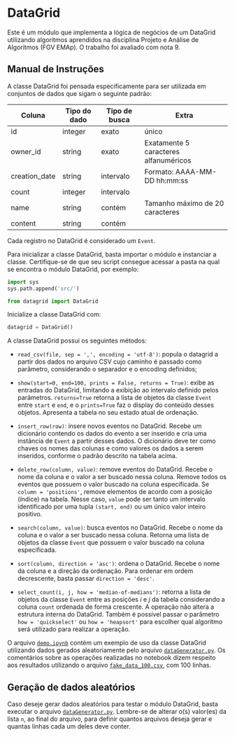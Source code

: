 # **DataGrid**

Este é um módulo que implementa a lógica de negócios de um DataGrid utilizando algoritmos aprendidos na disciplina Projeto e Análise de Algoritmos (FGV EMAp). O trabalho foi avaliado com nota 9.

## **Manual de Instruções**

A classe DataGrid foi pensada especificamente para ser utilizada em conjuntos de dados que sigam o seguinte padrão:

Coluna | Tipo do dado | Tipo de busca | Extra 
--- | --- | --- | ---
id | integer | exato | único
owner_id | string | exato | Exatamente 5 caracteres alfanuméricos
creation_date | string | intervalo | Formato: AAAA-MM-DD hh:mm:ss
count | integer | intervalo |
name | string | contém | Tamanho máximo de 20 caracteres
content | string | contém | 

Cada registro no DataGrid é considerado um $\texttt{Event}$.

Para inicializar a classe DataGrid, basta importar o módulo e instanciar a classe. Certifique-se de que seu script consegue acessar a pasta na qual se encontra o módulo DataGrid, por exemplo:

```python
import sys
sys.path.append('src/')

from datagrid import DataGrid
```

Inicialize a classe DataGrid com:

```python
datagrid = DataGrid()
```

A classe DataGrid possui os seguintes métodos:

- `read_csv(file, sep = ',', encoding = 'utf-8')`: popula o datagrid a partir dos dados no arquivo CSV cujo caminho é passado como
parâmetro, considerando o separador e o encoding definidos;

- `show(start=0, end=100, prints = False, returns = True)`: exibe as entradas do DataGrid, limitando a exibição ao intervalo definido pelos parâmetros. $\texttt{returns=True}$ retorna a lista de objetos da classe $\texttt{Event}$ entre $\texttt{start}$ e $\texttt{end}$, e o $\texttt{prints=True}$ faz o display do conteúdo desses objetos. Apresenta a tabela no seu estado atual de ordenação. 

- `insert_row(row)`: insere novos eventos no DataGrid. Recebe um dicionário contendo os dados do evento a ser inserido e cria uma instância de $\texttt{Event}$ a partir desses dados. O dicionário deve ter como chaves os nomes das colunas e como valores os dados a serem inseridos, conforme o padrão descrito na tabela acima.

- `delete_row(column, value)`: remove eventos do DataGrid. Recebe o nome da coluna e o valor a ser buscado nessa coluna. Remove todos os eventos que possuem o valor buscado na coluna especificada. Se `column = 'positions'`, remove elementos de acordo com a posição (índice) na tabela. Nesse caso, `value` pode ser tanto um intervalo identificado por uma tupla `(start, end)` ou um único valor inteiro positivo.

- `search(column, value)`: busca eventos no DataGrid. Recebe o nome da coluna e o valor a ser buscado nessa coluna. Retorna uma lista de objetos da classe $\texttt{Event}$ que possuem o valor buscado na coluna especificada.

- `sort(column, direction = 'asc')`: ordena o DataGrid. Recebe o nome da coluna e a direção da ordenação. Para ordenar em ordem decrescente, basta passar `direction = 'desc'`. 

- `select_count(i, j, how = 'median-of-medians')`: retorna a lista de objetos da classe $\texttt{Event}$ entre as posições $i$ e $j$ da tabela considerando a coluna `count` ordenada de forma crescente. A operação não altera a estrutura interna do DataGrid. Também é possível passar o parâmetro `how = 'quickselect'` ou `how = 'heapsort'` para escolher qual algoritmo será utilizado para realizar a operação.

O arquivo [`demo.ipynb`](demo.ipynb) contém um exemplo de uso da classe DataGrid utilizando dados gerados aleatoriamente pelo arquivo [`dataGenerator.py`](dataGenerator.py). Os comentários sobre as operações realizadas no notebook dizem respeito aos resultados utilizando o arquivo [`fake_data_100.csv`](data/fake_data100.csv), com 100 linhas.

## **Geração de dados aleatórios**

Caso deseje gerar dados aleatórios para testar o módulo DataGrid, basta executar o arquivo [`dataGenerator.py`](dataGenerator.py). Lembre-se de alterar o(s) valor(es) da lista `n`, ao final do arquivo, para definir quantos arquivos deseja gerar e quantas linhas cada um deles deve conter.
